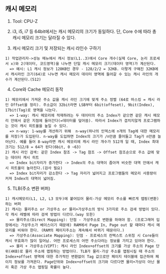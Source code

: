 ## 캐시 메모리
  1. Tool: CPU-Z

  2. i3, i5, i7 등 64bit에서는 캐시 메모리의 크기가 동일하다. 단, Core 수에 따라 총 캐시 메모리 크기는 달라질 수 있다.

  3. 캐시 메모리 크기 및 저장되는 캐시 라인수 구하기

    1) 작업관리자->성능 메뉴에서 캐시 정보(L1..3)에서 Core 개수(실제 Core, 논리 프로세서 x)와 2(데이터, 코드영역)을 나누면 단일 캐시 메모리 크기(데이터 영역)가 계산된다.
      => 예시: L1 캐시 정보가 128KB인 경우 - 128/2/2 = 32KB. 이렇게 구해진 32KB에서 캐시라인 크기(64)로 나누면 캐시 메모리 데이터 영역에 들어갈 수 있는 캐시 라인의 개수가 계산된다.(512)

  4. Core와 Cache 메모리 동작

    1) 메모리에서 가져온 주소 값을 캐시 라인 크기에 맞게 주소 정렬 (64로 마스킹 = 캐시 라인 Offset을 정리). 주소값이 32bit라면 LSB부터 6bit(offeset), 9bit(Index), 17bit(Tag)로 영역을 나눈다.
      => 1-way: 캐시 메모리에 적재하려는 두 데이터의 주소 Index가 같으면 같은 캐시 메모리 안에서 같은 지점에 들어간다(=데이터를 덮어씀). 따라서 Index가 겹치지않게 프로그램하는 것이 캐시 히트율을 높일 수 있다.
      => n-way: 1-way를 개선하기 위해  n-way(하나의 인덱스에 n개의 Tag에 대한 메모리를 저장)가 도입된다. n-way를 도입하면 Index의 크기가 /n만큼 줄어들고 Tag가 n만큼 늘어난다. 예를 들어 8-way라면 캐시 메모리에 캐시 라인 개수가 512개 일 때, Index 최대 크기는 512/8 = 64가 된다(6bit, 0 ~63)
    2) 캐시 라인 검색: 같은 Index 참조 -> Tag 참조 -> Offset 참조순으로 주소 값에 맞는 데이터 캐시 히트
      => Index bit자리가 증가한다 -> Index의 주소 대역이 좁아져 비슷한 대역 안에서 캐시 히트율이 높아진다.(검사 필요)
      => Index bit자리가 감소한다 -> Tag 자리가 넓어지고 프로그램들의 메모리 사용량이 커져 Index의 대역이 넓어짐.

  5. TLB(주소 변환 버퍼)

    1) 캐시메모리(L1, L2, L3 모두)에 붙어있어 물리-가상 메모리 주소를 빠르게 맵핑(변환)하는 버퍼
    2) 캐시는 물리주소 or 가상주소 or 물리+가상주소의 방식 3가지로 주소 검새 방법이 있다. 각 캐시 레벨에 따라 검색 방법이 다르다.(way 또한)
      => 물리주소(Direct Mapping): 단점 - 가상주소로 변환을 하여야 함. (프로그래머 입장에서는 가상주소가 베이스이기 때문에) RAM에서 Page In, Page out 할 때마다 캐시 메모리를 비워야 한다. (RAM의 페이지주소는 계속해서 바뀌기 때문이다.)
      => 가상주소(Associate Mapping): 단점 - 프로세스의 컨택스트 스위칭 시 Core들이 캐시 무효화가 많이 일어남. 어떤 프로세스의 어떤 주소다라는 정보를 가지고 있어야 한다.
      => 물리 + 가상주소(VIPT): 캐시 라인 Index+offset의 크기를 가상 주소의 Page 단위(4KB)로 물리 주소에 맵핑하는 방법이다. TLB가 물리-가상 주소를 맵핑시킬 때 주소의 Index+offset 영역에 대한 추가적인 변환없이 Tag 값으로만 페이지 테이블에 접근하여 페이지 정보를 가져온다. Page단위와 Index+offset의 크기와 다르다면 물리+가상이 아닌 물리 혹은 가상 주소 맵핑일 확률이 높다.
